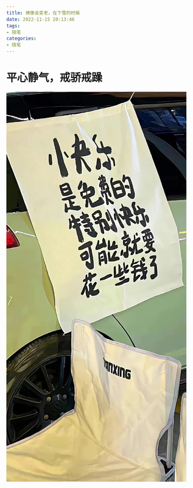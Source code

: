 ```yaml
---
title: 佛像会变老，在下雪的时候
date: 2022-11-15 20:13:46
tags:
- 随笔
categories:
- 随笔
---
```


# **平心静气，戒骄戒躁**

![](2022-11-15/IMG_2905.JPG)
